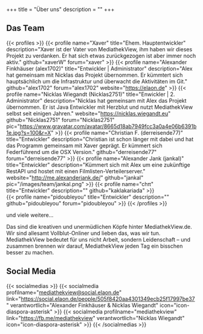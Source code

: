 +++
title = "Über uns"
description = ""
+++

## Das Team
{{< profiles >}}
    {{< profile name="Xaver" title="Ehem. Hauptentwickler" description="Xaver ist der Vater von MediathekView, ihm haben wir dieses Projekt zu verdanken. Er hat sich etwas zurückgezogen ist aber immer noch aktiv." github="xaverW" forum="xaver" >}}
    {{< profile name="Alexander Finkhäuser (alex1702)" title="Entwickler | Administrator" description="Alex hat gemeinsam mit Nicklas das Projekt übernommen. Er kümmtert sich hauptsächlich um die Infrastruktur und überwacht die Aktivitäten im Git." github="alex1702" forum="alex1702" website="https://elaon.de" >}}
    {{< profile name="Nicklas Wiegandt (Nicklas2751)" title="Enwickler | 2. Administrator" description="Nicklas hat gemeinsam mit Alex das Projekt übernommen. Er ist Java Entwickler mit Herzblut und nutzt MediathekView selbst seit einigen Jahren." website="https://nicklas.wiegandt.eu" github="Nicklas2751" forum="Nicklas2751" pic="https://www.gravatar.com/avatar/8665d18ab7949fcc3a0a4e06b6391b1e.jpg?s=100&r=X" >}}
    {{< profile name="Christian F. (derreisende77)" title="Entwickler" description="Christian ist schon länger mit dabei und hat das Programm gemeinsam mit Xaver geprägt. Er kümmert sich Federführend um die OSX Version." github="derreisende77" forum="derreisende77" >}}
    {{< profile name="Alexander Jank (jankal)" title="Entwickler" description="Kümmert sich mit Alex um eine zukünftige RestAPI und hostet mit einen Filmlisten-Verteilerserver." website="http://me.alexanderjank.de/" github="jankal" pic="/images/team/jankal.png" >}}
    {{< profile name="chπ" title="Entwickler" description="" github="kaklakariada" >}}   
    {{< profile name="pidoubleyou" title="Entwickler" description="" github="pidoubleyou" forum="pidoubleyou" >}}
{{< /profiles >}}
<div class="ueberuns-box">

und viele weitere...

Das sind die kreativen und unermüdlichen Köpfe hinter MediathekView.de. Wir sind allesamt Vollblut-Onliner und lieben das, was wir tun. MediathekView bedeutet für uns nicht Arbeit, sondern Leidenschaft – und zusammen brennen wir darauf, MediathekView jeden Tag ein bisschen besser zu machen.

</div>

## Social Media
{{< socialmedias >}}
    {{< socialmedia profilname="mediathekview@social.elaon.de" link="https://social.elaon.de/people/505f8420aa4301349ecb25f17997be37" verantwortlich="Alexander Finkhäuser & Nicklas Wiegandt" icon="icon-diaspora-asterisk" >}}
    {{< socialmedia profilname="mediathekview" link="https://fb.me/mediathekview" verantwortlich="Nicklas Wiegandt" icon="icon-diaspora-asterisk" >}}
{{< /socialmedias >}}

